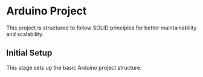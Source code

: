 # Arduino Project

This project is structured to follow SOLID principles for better maintainability and scalability.

## Initial Setup

This stage sets up the basic Arduino project structure.